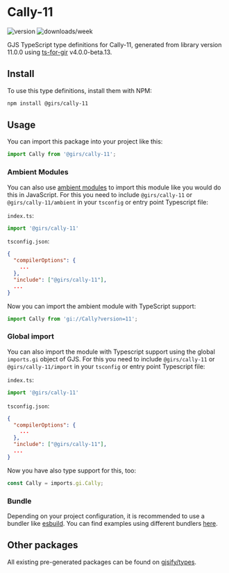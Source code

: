 
# Cally-11

![version](https://img.shields.io/npm/v/@girs/cally-11)
![downloads/week](https://img.shields.io/npm/dw/@girs/cally-11)


GJS TypeScript type definitions for Cally-11, generated from library version 11.0.0 using [ts-for-gir](https://github.com/gjsify/ts-for-gir) v4.0.0-beta.13.


## Install

To use this type definitions, install them with NPM:
```bash
npm install @girs/cally-11
```

## Usage

You can import this package into your project like this:
```ts
import Cally from '@girs/cally-11';
```

### Ambient Modules

You can also use [ambient modules](https://github.com/gjsify/ts-for-gir/tree/main/packages/cli#ambient-modules) to import this module like you would do this in JavaScript.
For this you need to include `@girs/cally-11` or `@girs/cally-11/ambient` in your `tsconfig` or entry point Typescript file:

`index.ts`:
```ts
import '@girs/cally-11'
```

`tsconfig.json`:
```json
{
  "compilerOptions": {
    ...
  },
  "include": ["@girs/cally-11"],
  ...
}
```

Now you can import the ambient module with TypeScript support: 

```ts
import Cally from 'gi://Cally?version=11';
```

### Global import

You can also import the module with Typescript support using the global `imports.gi` object of GJS.
For this you need to include `@girs/cally-11` or `@girs/cally-11/import` in your `tsconfig` or entry point Typescript file:

`index.ts`:
```ts
import '@girs/cally-11'
```

`tsconfig.json`:
```json
{
  "compilerOptions": {
    ...
  },
  "include": ["@girs/cally-11"],
  ...
}
```

Now you have also type support for this, too:

```ts
const Cally = imports.gi.Cally;
```

### Bundle

Depending on your project configuration, it is recommended to use a bundler like [esbuild](https://esbuild.github.io/). You can find examples using different bundlers [here](https://github.com/gjsify/ts-for-gir/tree/main/examples).

## Other packages

All existing pre-generated packages can be found on [gjsify/types](https://github.com/gjsify/types).

